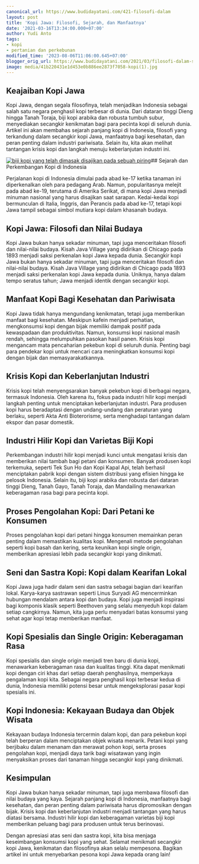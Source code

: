 ```yaml
---
canonical_url: https://www.budidayatani.com/421-filosofi-dalam
layout: post
title: 'Kopi Jawa: Filosofi, Sejarah, dan Manfaatnya'
date: '2021-03-16T13:34:00.000+07:00'
author: Yudi Anto
tags:
- kopi
- pertanian dan perkebunan
modified_time: '2023-08-06T11:06:00.645+07:00'
blogger_orig_url: https://www.budidayatani.com/2021/03/filosofi-dalam-secangkir-kopi-jawa.html
image: media/41b220431e1d453e0b886ee2873f7058-kopi(1).jpg
---
```

## Keajaiban Kopi Jawa

Kopi Jawa, dengan segala filosofinya, telah menjadikan Indonesia sebagai salah satu negara penghasil kopi terbesar di dunia. Dari dataran tinggi Dieng hingga Tanah Toraja, biji kopi arabika dan robusta tumbuh subur, menyediakan secangkir kenikmatan bagi para pecinta kopi di seluruh dunia. Artikel ini akan membahas sejarah panjang kopi di Indonesia, filosofi yang terkandung dalam secangkir kopi Jawa, manfaatnya bagi kesehatan, dan peran penting dalam industri pariwisata. Selain itu, kita akan melihat tantangan krisis kopi dan langkah menuju keberlanjutan industri ini.

[![biji kopi yang telah dimasak disajikan pada sebuah piring](https://blogger.googleusercontent.com/img/b/R29vZ2xl/AVvXsEhaDY-v333tPmgZarwJubj-IOqu8zgZ3xF_J0u9rAUm87neWszgpd5PxUS5bFtYG2dgGLkpflaAoRaolKa6lJy54wts4ZywnQKWEK80mxZs5aDEBpDKf8d4KxayhE-kuID5d7OTbt7GugRJtuXV8mpg8MjMkSdMrIvGFaPHHXcP1VpmROBaEspG5HlPIt25/w640-h360/kopi(1).jpg)](https://blogger.googleusercontent.com/img/b/R29vZ2xl/AVvXsEhaDY-v333tPmgZarwJubj-IOqu8zgZ3xF_J0u9rAUm87neWszgpd5PxUS5bFtYG2dgGLkpflaAoRaolKa6lJy54wts4ZywnQKWEK80mxZs5aDEBpDKf8d4KxayhE-kuID5d7OTbt7GugRJtuXV8mpg8MjMkSdMrIvGFaPHHXcP1VpmROBaEspG5HlPIt25/s2135/kopi(1).jpg)## Sejarah dan Perkembangan Kopi di Indonesia

Perjalanan kopi di Indonesia dimulai pada abad ke-17 ketika tanaman ini diperkenalkan oleh para pedagang Arab. Namun, popularitasnya melejit pada abad ke-19, terutama di Amerika Serikat, di mana kopi Jawa menjadi minuman nasional yang harus disajikan saat sarapan. Kedai-kedai kopi bermunculan di Italia, Inggris, dan Perancis pada abad ke-17, tetapi kopi Jawa tampil sebagai simbol mutiara kopi dalam khasanah budaya.

## Kopi Jawa: Filosofi dan Nilai Budaya

Kopi Jawa bukan hanya sekadar minuman, tapi juga menceritakan filosofi dan nilai-nilai budaya. Kisah Java Village yang didirikan di Chicago pada 1893 menjadi saksi perkenalan kopi Jawa kepada dunia. Secangkir kopi Jawa bukan hanya sekadar minuman, tapi juga menceritakan filosofi dan nilai-nilai budaya. Kisah Java Village yang didirikan di Chicago pada 1893 menjadi saksi perkenalan kopi Jawa kepada dunia. Uniknya, hanya dalam tempo seratus tahun; Jawa menjadi identik dengan secangkir kopi.

## Manfaat Kopi Bagi Kesehatan dan Pariwisata

Kopi Jawa tidak hanya mengundang kenikmatan, tetapi juga memberikan manfaat bagi kesehatan. Meskipun kafein menjadi perhatian, mengkonsumsi kopi dengan bijak memiliki dampak positif pada kewaspadaan dan produktivitas. Namun, konsumsi kopi nasional masih rendah, sehingga melumpuhkan pasokan hasil panen. Krisis kopi mengancam mata pencaharian pekebun kopi di seluruh dunia. Penting bagi para pendekar kopi untuk mencari cara meningkatkan konsumsi kopi dengan bijak dan memasyarakatkannya.

## Krisis Kopi dan Keberlanjutan Industri

Krisis kopi telah menyengsarakan banyak pekebun kopi di berbagai negara, termasuk Indonesia. Oleh karena itu, fokus pada industri hilir kopi menjadi langkah penting untuk menciptakan keberlanjutan industri. Para produsen kopi harus beradaptasi dengan undang-undang dan peraturan yang berlaku, seperti Akta Anti Bioterorisme, serta menghadapi tantangan dalam ekspor dan pasar domestik.

## Industri Hilir Kopi dan Varietas Biji Kopi

Perkembangan industri hilir kopi menjadi kunci untuk mengatasi krisis dan memberikan nilai tambah bagi petani dan konsumen. Banyak produsen kopi terkemuka, seperti Tek Sun Ho dan Kopi Kapal Api, telah berhasil menciptakan pabrik kopi dengan sistem distribusi yang efisien hingga ke pelosok Indonesia. Selain itu, biji kopi arabika dan robusta dari dataran tinggi Dieng, Tanah Gayo, Tanah Toraja, dan Mandailing menawarkan keberagaman rasa bagi para pecinta kopi.

## Proses Pengolahan Kopi: Dari Petani ke Konsumen

Proses pengolahan kopi dari petani hingga konsumen memainkan peran penting dalam memastikan kualitas kopi. Mengenali metode pengolahan seperti kopi basah dan kering, serta keunikan kopi single origin, memberikan apresiasi lebih pada secangkir kopi yang dinikmati.

## Seni dan Sastra Kopi: Kopi dalam Kearifan Lokal

Kopi Jawa juga hadir dalam seni dan sastra sebagai bagian dari kearifan lokal. Karya-karya sastrawan seperti Linus Suryadi AG mencerminkan hubungan mendalam antara kopi dan budaya. Kopi juga menjadi inspirasi bagi komponis klasik seperti Beethoven yang selalu menyeduh kopi dalam setiap cangkirnya. Namun, kita juga perlu menyadari batas konsumsi yang sehat agar kopi tetap memberikan manfaat.

## Kopi Spesialis dan Single Origin: Keberagaman Rasa

Kopi spesialis dan single origin menjadi tren baru di dunia kopi, menawarkan keberagaman rasa dan kualitas tinggi. Kita dapat menikmati kopi dengan ciri khas dari setiap daerah penghasilnya, memperkaya pengalaman kopi kita. Sebagai negara penghasil kopi terbesar kedua di dunia, Indonesia memiliki potensi besar untuk mengeksplorasi pasar kopi spesialis ini.

## Kopi Indonesia: Kekayaan Budaya dan Objek Wisata

Kekayaan budaya Indonesia tercermin dalam kopi, dan para pekebun kopi telah berperan dalam menciptakan objek wisata menarik. Petani kopi yang berjibaku dalam menanam dan merawat pohon kopi, serta proses pengolahan kopi, menjadi daya tarik bagi wisatawan yang ingin menyaksikan proses dari tanaman hingga secangkir kopi yang dinikmati.

## Kesimpulan

Kopi Jawa bukan hanya sekadar minuman, tapi juga membawa filosofi dan nilai budaya yang kaya. Sejarah panjang kopi di Indonesia, manfaatnya bagi kesehatan, dan peran penting dalam pariwisata harus dipromosikan dengan bijak. Krisis kopi dan keberlanjutan industri menjadi tantangan yang harus diatasi bersama. Industri hilir kopi dan keberagaman varietas biji kopi memberikan peluang bagi para produsen untuk terus berinovasi.

Dengan apresiasi atas seni dan sastra kopi, kita bisa menjaga keseimbangan konsumsi kopi yang sehat. Selamat menikmati secangkir kopi Jawa, kenikmatan dan filosofinya akan selalu mempesona. Bagikan artikel ini untuk menyebarkan pesona kopi Jawa kepada orang lain!


